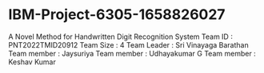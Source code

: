 # IBM-Project-6305-1658826027
A Novel Method for Handwritten Digit Recognition System
Team ID : PNT2022TMID20912
Team Size : 4
Team Leader : Sri Vinayaga Barathan
Team member : Jaysuriya
Team member : Udhayakumar G
Team member : Keshav Kumar

